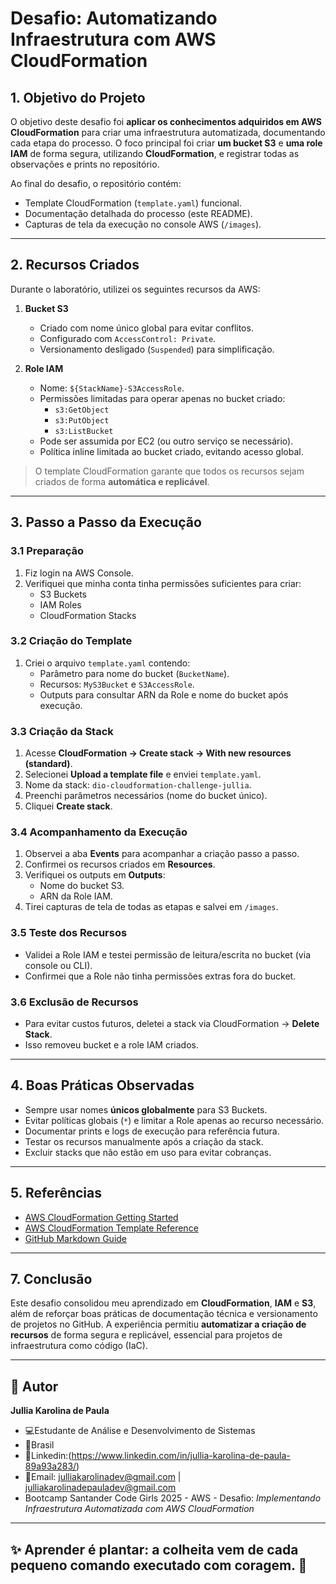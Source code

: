 # Desafio: Automatizando Infraestrutura com AWS CloudFormation

## 1. Objetivo do Projeto
O objetivo deste desafio foi **aplicar os conhecimentos adquiridos em AWS CloudFormation** para criar uma infraestrutura automatizada, documentando cada etapa do processo. O foco principal foi criar **um bucket S3** e **uma role IAM** de forma segura, utilizando **CloudFormation**, e registrar todas as observações e prints no repositório.

Ao final do desafio, o repositório contém:
- Template CloudFormation (`template.yaml`) funcional.  
- Documentação detalhada do processo (este README).  
- Capturas de tela da execução no console AWS (`/images`).  

---

## 2. Recursos Criados
Durante o laboratório, utilizei os seguintes recursos da AWS:

1. **Bucket S3**
   - Criado com nome único global para evitar conflitos.
   - Configurado com `AccessControl: Private`.
   - Versionamento desligado (`Suspended`) para simplificação.

2. **Role IAM**
   - Nome: `${StackName}-S3AccessRole`.
   - Permissões limitadas para operar apenas no bucket criado:
     - `s3:GetObject`
     - `s3:PutObject`
     - `s3:ListBucket`
   - Pode ser assumida por EC2 (ou outro serviço se necessário).
   - Política inline limitada ao bucket criado, evitando acesso global.

> O template CloudFormation garante que todos os recursos sejam criados de forma **automática e replicável**.

---

## 3. Passo a Passo da Execução

### 3.1 Preparação
1. Fiz login na AWS Console.  
2. Verifiquei que minha conta tinha permissões suficientes para criar:
   - S3 Buckets  
   - IAM Roles  
   - CloudFormation Stacks  

### 3.2 Criação do Template
1. Criei o arquivo `template.yaml` contendo:
   - Parâmetro para nome do bucket (`BucketName`).  
   - Recursos: `MyS3Bucket` e `S3AccessRole`.  
   - Outputs para consultar ARN da Role e nome do bucket após execução.  

### 3.3 Criação da Stack
1. Acesse **CloudFormation → Create stack → With new resources (standard)**.  
2. Selecionei **Upload a template file** e enviei `template.yaml`.  
3. Nome da stack: `dio-cloudformation-challenge-jullia`.  
4. Preenchi parâmetros necessários (nome do bucket único).  
5. Cliquei **Create stack**.

### 3.4 Acompanhamento da Execução
1. Observei a aba **Events** para acompanhar a criação passo a passo.  
2. Confirmei os recursos criados em **Resources**.  
3. Verifiquei os outputs em **Outputs**:
   - Nome do bucket S3.  
   - ARN da Role IAM.  
4. Tirei capturas de tela de todas as etapas e salvei em `/images`.

### 3.5 Teste dos Recursos
- Validei a Role IAM e testei permissão de leitura/escrita no bucket (via console ou CLI).  
- Confirmei que a Role não tinha permissões extras fora do bucket.

### 3.6 Exclusão de Recursos
- Para evitar custos futuros, deletei a stack via CloudFormation → **Delete Stack**.  
- Isso removeu bucket e a role IAM criados.

---

## 4. Boas Práticas Observadas
- Sempre usar nomes **únicos globalmente** para S3 Buckets.  
- Evitar políticas globais (`*`) e limitar a Role apenas ao recurso necessário.  
- Documentar prints e logs de execução para referência futura.  
- Testar os recursos manualmente após a criação da stack.  
- Excluir stacks que não estão em uso para evitar cobranças.

---
## 5. Referências
- [AWS CloudFormation Getting Started](https://docs.aws.amazon.com/AWSCloudFormation/latest/UserGuide/GettingStarted.html)  
- [AWS CloudFormation Template Reference](https://docs.aws.amazon.com/AWSCloudFormation/latest/UserGuide/template-reference.html)  
- [GitHub Markdown Guide](https://guides.github.com/features/mastering-markdown/)  

---

## 7. Conclusão
Este desafio consolidou meu aprendizado em **CloudFormation**, **IAM** e **S3**, além de reforçar boas práticas de documentação técnica e versionamento de projetos no GitHub. A experiência permitiu **automatizar a criação de recursos** de forma segura e replicável, essencial para projetos de infraestrutura como código (IaC).

---

## 💬 Autor
**Jullia Karolina de Paula**
- 💻Estudante de Análise e Desenvolvimento de Sistemas 
- 📍Brasil
- 🔗Linkedin:(https://www.linkedin.com/in/jullia-karolina-de-paula-89a93a283/)
- 📧Email: julliakarolinadev@gmail.com | julliakarolinadepauladev@gmail.com
- Bootcamp Santander Code Girls 2025 - AWS - Desafio: *Implementando Infraestrutura Automatizada com AWS CloudFormation*

---
## ✨ Aprender é plantar: a colheita vem de cada pequeno comando executado com coragem. 🌱

